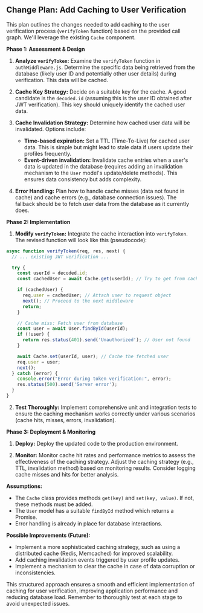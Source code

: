 ## Change Plan: Add Caching to User Verification

This plan outlines the changes needed to add caching to the user verification process (`verifyToken` function) based on the provided call graph.  We'll leverage the existing `Cache` component.

**Phase 1: Assessment & Design**

1. **Analyze `verifyToken`:** Examine the `verifyToken` function in `authMiddleware.js`.  Determine the specific data being retrieved from the database (likely user ID and potentially other user details) during verification. This data will be cached.

2. **Cache Key Strategy:**  Decide on a suitable key for the cache. A good candidate is the `decoded.id` (assuming this is the user ID obtained after JWT verification).  This key should uniquely identify the cached user data.

3. **Cache Invalidation Strategy:** Determine how cached user data will be invalidated. Options include:
    * **Time-based expiration:** Set a TTL (Time-To-Live) for cached user data.  This is simple but might lead to stale data if users update their profiles frequently.
    * **Event-driven invalidation:** Invalidate cache entries when a user's data is updated in the database (requires adding an invalidation mechanism to the `User` model's update/delete methods).  This ensures data consistency but adds complexity.

4. **Error Handling:** Plan how to handle cache misses (data not found in cache) and cache errors (e.g., database connection issues).  The fallback should be to fetch user data from the database as it currently does.


**Phase 2: Implementation**

1. **Modify `verifyToken`:**  Integrate the cache interaction into `verifyToken`. The revised function will look like this (pseudocode):

```javascript
async function verifyToken(req, res, next) {
  // ... existing JWT verification ...

  try {
    const userId = decoded.id;
    const cachedUser = await Cache.get(userId); // Try to get from cache

    if (cachedUser) {
      req.user = cachedUser; // Attach user to request object
      next(); // Proceed to the next middleware
      return;
    }

    // Cache miss: Fetch user from database
    const user = await User.findById(userId); 
    if (!user) {
      return res.status(401).send('Unauthorized'); // User not found
    }

    await Cache.set(userId, user); // Cache the fetched user
    req.user = user;
    next();
  } catch (error) {
    console.error("Error during token verification:", error);
    res.status(500).send('Server error');
  }
}
```

2. **Test Thoroughly:**  Implement comprehensive unit and integration tests to ensure the caching mechanism works correctly under various scenarios (cache hits, misses, errors, invalidation).

**Phase 3: Deployment & Monitoring**

1. **Deploy:** Deploy the updated code to the production environment.

2. **Monitor:** Monitor cache hit rates and performance metrics to assess the effectiveness of the caching strategy. Adjust the caching strategy (e.g., TTL, invalidation method) based on monitoring results.  Consider logging cache misses and hits for better analysis.

**Assumptions:**

* The `Cache` class provides methods `get(key)` and `set(key, value)`.  If not, these methods must be added.
*  The `User` model has a suitable `findById` method which returns a Promise.
*  Error handling is already in place for database interactions.

**Possible Improvements (Future):**

* Implement a more sophisticated caching strategy, such as using a distributed cache (Redis, Memcached) for improved scalability.
* Add caching invalidation events triggered by user profile updates.
* Implement a mechanism to clear the cache in case of data corruption or inconsistencies.


This structured approach ensures a smooth and efficient implementation of caching for user verification, improving application performance and reducing database load. Remember to thoroughly test at each stage to avoid unexpected issues.
